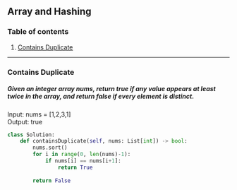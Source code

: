 ## Array and Hashing
### Table of contents
1. [Contains Duplicate](#duplicate)

---
### Contains Duplicate <a name="duplicate"></a>
##### Given an integer array nums, return true if any value appears at least twice in the array, and return false if every element is distinct.
Input: nums = [1,2,3,1] \
Output: true
```python
class Solution:
    def containsDuplicate(self, nums: List[int]) -> bool:
        nums.sort()
        for i in range(0, len(nums)-1):
            if nums[i] == nums[i+1]:
                return True
            
        return False
```
